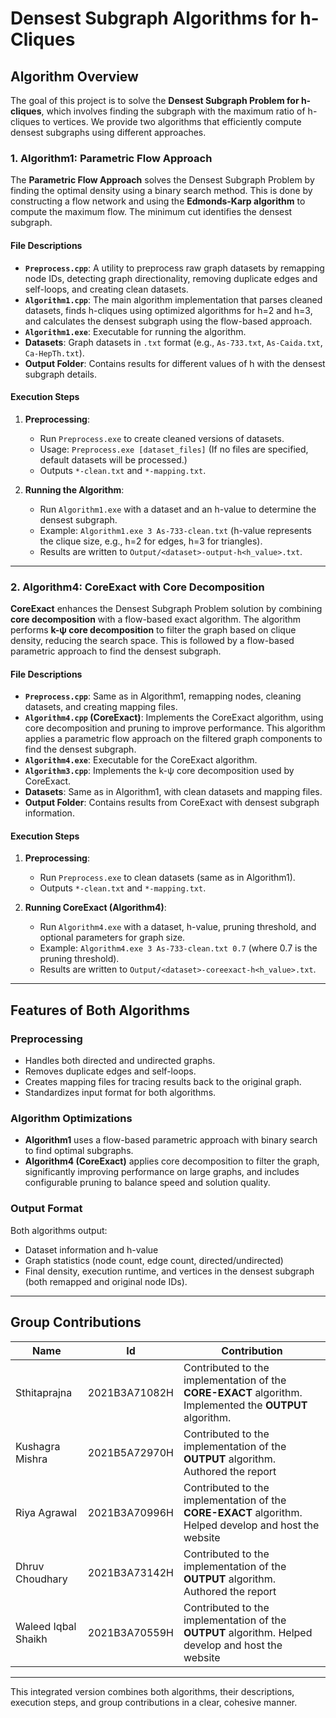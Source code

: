 # Densest Subgraph Algorithms for h-Cliques

## Algorithm Overview

The goal of this project is to solve the **Densest Subgraph Problem for h-cliques**, which involves finding the subgraph with the maximum ratio of h-cliques to vertices. We provide two algorithms that efficiently compute densest subgraphs using different approaches.

### 1. Algorithm1: Parametric Flow Approach

The **Parametric Flow Approach** solves the Densest Subgraph Problem by finding the optimal density using a binary search method. This is done by constructing a flow network and using the **Edmonds-Karp algorithm** to compute the maximum flow. The minimum cut identifies the densest subgraph.

#### File Descriptions

- **`Preprocess.cpp`**: A utility to preprocess raw graph datasets by remapping node IDs, detecting graph directionality, removing duplicate edges and self-loops, and creating clean datasets.
- **`Algorithm1.cpp`**: The main algorithm implementation that parses cleaned datasets, finds h-cliques using optimized algorithms for h=2 and h=3, and calculates the densest subgraph using the flow-based approach.
- **`Algorithm1.exe`**: Executable for running the algorithm.
- **Datasets**: Graph datasets in `.txt` format (e.g., `As-733.txt`, `As-Caida.txt`, `Ca-HepTh.txt`).
- **Output Folder**: Contains results for different values of h with the densest subgraph details.

#### Execution Steps

1. **Preprocessing**:

   - Run `Preprocess.exe` to create cleaned versions of datasets.
   - Usage: `Preprocess.exe [dataset_files]` (If no files are specified, default datasets will be processed.)
   - Outputs `*-clean.txt` and `*-mapping.txt`.

2. **Running the Algorithm**:
   - Run `Algorithm1.exe` with a dataset and an h-value to determine the densest subgraph.
   - Example: `Algorithm1.exe 3 As-733-clean.txt` (h-value represents the clique size, e.g., h=2 for edges, h=3 for triangles).
   - Results are written to `Output/<dataset>-output-h<h_value>.txt`.

---

### 2. Algorithm4: CoreExact with Core Decomposition

**CoreExact** enhances the Densest Subgraph Problem solution by combining **core decomposition** with a flow-based exact algorithm. The algorithm performs **k-ψ core decomposition** to filter the graph based on clique density, reducing the search space. This is followed by a flow-based parametric approach to find the densest subgraph.

#### File Descriptions

- **`Preprocess.cpp`**: Same as in Algorithm1, remapping nodes, cleaning datasets, and creating mapping files.
- **`Algorithm4.cpp` (CoreExact)**: Implements the CoreExact algorithm, using core decomposition and pruning to improve performance. This algorithm applies a parametric flow approach on the filtered graph components to find the densest subgraph.
- **`Algorithm4.exe`**: Executable for the CoreExact algorithm.
- **`Algorithm3.cpp`**: Implements the k-ψ core decomposition used by CoreExact.
- **Datasets**: Same as in Algorithm1, with clean datasets and mapping files.
- **Output Folder**: Contains results from CoreExact with densest subgraph information.

#### Execution Steps

1. **Preprocessing**:

   - Run `Preprocess.exe` to clean datasets (same as in Algorithm1).
   - Outputs `*-clean.txt` and `*-mapping.txt`.

2. **Running CoreExact (Algorithm4)**:
   - Run `Algorithm4.exe` with a dataset, h-value, pruning threshold, and optional parameters for graph size.
   - Example: `Algorithm4.exe 3 As-733-clean.txt 0.7` (where 0.7 is the pruning threshold).
   - Results are written to `Output/<dataset>-coreexact-h<h_value>.txt`.

---

## Features of Both Algorithms

### Preprocessing

- Handles both directed and undirected graphs.
- Removes duplicate edges and self-loops.
- Creates mapping files for tracing results back to the original graph.
- Standardizes input format for both algorithms.

### Algorithm Optimizations

- **Algorithm1** uses a flow-based parametric approach with binary search to find optimal subgraphs.
- **Algorithm4 (CoreExact)** applies core decomposition to filter the graph, significantly improving performance on large graphs, and includes configurable pruning to balance speed and solution quality.

### Output Format

Both algorithms output:

- Dataset information and h-value
- Graph statistics (node count, edge count, directed/undirected)
- Final density, execution runtime, and vertices in the densest subgraph (both remapped and original node IDs).

---

## Group Contributions

| Name                | Id            | Contribution                                                                                             |
| ------------------- | ------------- | -------------------------------------------------------------------------------------------------------- |
| Sthitaprajna        | 2021B3A71082H | Contributed to the implementation of the **CORE-EXACT** algorithm. Implemented the **OUTPUT** algorithm. |
| Kushagra Mishra     | 2021B5A72970H | Contributed to the implementation of the **OUTPUT** algorithm. Authored the report                       |
| Riya Agrawal        | 2021B3A70996H | Contributed to the implementation of the **CORE-EXACT** algorithm. Helped develop and host the website   |
| Dhruv Choudhary     | 2021B3A73142H | Contributed to the implementation of the **OUTPUT** algorithm. Authored the report                       |
| Waleed Iqbal Shaikh | 2021B3A70559H | Contributed to the implementation of the **OUTPUT** algorithm. Helped develop and host the website       |

---

This integrated version combines both algorithms, their descriptions, execution steps, and group contributions in a clear, cohesive manner.
